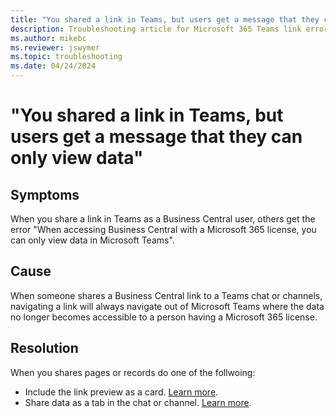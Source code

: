 ```yaml
---
title: "You shared a link in Teams, but users get a message that they can only view data"
description: Troubleshooting article for Microsoft 365 Teams link error message in Business Central.
ms.author: mikebc
ms.reviewer: jswymer
ms.topic: troubleshooting 
ms.date: 04/24/2024
---
```


# "You shared a link in Teams, but users get a message that they can only view data"

## Symptoms

When you share a link in Teams as a Business Central user, others get the error "When accessing Business Central with a Microsoft 365 license, you can only view data in Microsoft Teams".

## Cause

When someone shares a Business Central link to a Teams chat or channels, navigating a link will always navigate out of Microsoft Teams where the data no longer becomes accessible to a person having a Microsoft 365 license.

## Resolution

When you shares pages or records do one of the follwoing:

- Include the link preview as a card. [Learn more](https://learn.microsoft.com/en-us/dynamics365/business-central/across-teams-tab).
- Share data as a tab in the chat or channel. [Learn more](/dynamics365/business-central/across-teams-tab).
